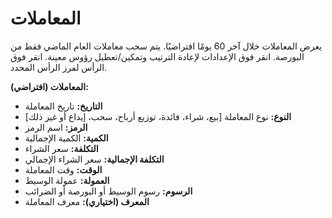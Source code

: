 # **المعاملات**

يعرض المعاملات خلال آخر 60 يومًا افتراضيًا. يتم سحب معاملات العام الماضي فقط من البورصة.
انقر فوق الإعدادات لإعادة الترتيب وتمكين/تعطيل رؤوس معينة.
انقر فوق الرأس لفرز الرأس المحدد.

**المعاملات (افتراضي):**
- **التاريخ:** تاريخ المعاملة
- **النوع:** نوع المعاملة [بيع، شراء، فائدة، توزيع أرباح، سحب، إيداع أو غير ذلك]
- **الرمز:** اسم الرمز
- **الكمية:** الكمية الإجمالية
- **التكلفة:** سعر الشراء
- **التكلفة الإجمالية:** سعر الشراء الإجمالي
- **الوقت:** وقت المعاملة
- **العمولة:** عمولة الوسيط
- **الرسوم:** رسوم الوسيط أو البورصة أو الضرائب
- **المعرف (اختياري):** معرف المعاملة
